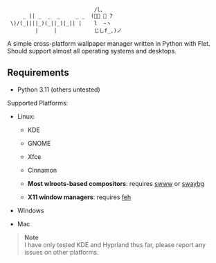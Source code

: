 ```
                            /l、      
     _ || _  _  _     _ _  (ﾟ､ 。 7   
 \)/(_||||_)(_||_)|_|| |    l  ~ヽ  　
         |     |            じしf_,)ノ
```

A simple cross-platform wallpaper manager written in Python with Flet.
Should support almost all operating systems and desktops.

## Requirements
- Python 3.11 (others untested)

Supported Platforms:
- Linux:
    - KDE
    - GNOME
    - Xfce
    - Cinnamon

    - **Most wlroots-based compositors**: requires [swww](https://github.com/LGFae/swww) or [swaybg](https://github.com/swaywm/swaybg)
    - **X11 window managers**: requires [feh](https://feh.finalrewind.org/)

- Windows
- Mac

> **Note**  
I have only tested KDE and Hyprland thus far, please report any issues on other platforms.

